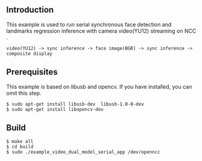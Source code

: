 ## Introduction

This example is used to run serial synchronous face detection and landmarks regression inference with camera video(YU12) streaming on NCC .

```
video(YU12) -> sync inference -> face image(BGR) -> sync inference -> composite display
```



## Prerequisites

This example is based on libusb and opencv. If you have installed, you can omit this step.

```shell
$ sudo apt-get install libusb-dev  libusb-1.0-0-dev
$ sudo apt-get install libopencv-dev
```



## Build

```shell
$ make all
$ cd build
$ sudo ./example_video_dual_model_serial_app /dev/openncc
```
